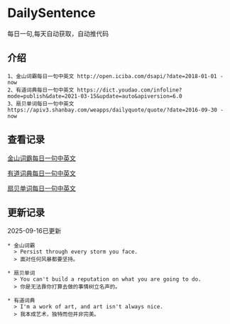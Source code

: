 # DailySentence

每日一句,每天自动获取，自动推代码

## 介绍

```
1、金山词霸每日一句中英文 http://open.iciba.com/dsapi/?date=2018-01-01 - now
2、有道词典每日一句中英文 https://dict.youdao.com/infoline?mode=publish&date=2021-03-15&update=auto&apiversion=6.0
3、扇贝单词每日一句中英文 https://apiv3.shanbay.com/weapps/dailyquote/quote/?date=2016-09-30 - now
```

## 查看记录

[金山词霸每日一句中英文](./data/iciba/)

[有道词典每日一句中英文](./data/youdao/)

[扇贝单词每日一句中英文](./data/shanbay/)

## 更新记录
2025-09-16已更新 
```
* 金山词霸
  > Persist through every storm you face.
  > 面对任何风暴都要坚持。

* 扇贝单词
  > You can't build a reputation on what you are going to do.
  > 你是无法靠你打算去做的事情树立名声的。

* 有道词典
  > I'm a work of art, and art isn't always nice.
  > 我本成艺术，独特而但并非完美。

```
